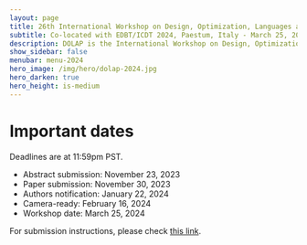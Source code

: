 ```yaml
---
layout: page
title: 26th International Workshop on Design, Optimization, Languages and Analytical Processing of Big Data
subtitle: Co-located with EDBT/ICDT 2024, Paestum, Italy - March 25, 2024
description: DOLAP is the International Workshop on Design, Optimization, Languages and Analytical Processing of Big Data. The 26th edition of the workshop is co-located with the EDBT/ICDT 2024 conference and takes place in Paestum, Italy, on March 25, 2024.
show_sidebar: false
menubar: menu-2024
hero_image: /img/hero/dolap-2024.jpg
hero_darken: true
hero_height: is-medium
---
```


# Important dates

Deadlines are at 11:59pm PST.

- Abstract submission: November 23, 2023
- Paper submission: November 30, 2023
- Authors notification: January 22, 2024
- Camera-ready: February 16, 2024
- Workshop date: March 25, 2024

For submission instructions, please check [this link](/dolap-2024/call-for-papers#submission-instructions).